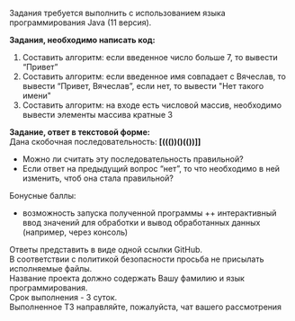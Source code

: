 Задания требуется выполнить с использованием языка программирования Java (11 версия).

**Задания, необходимо написать код:**<br>
1) Составить алгоритм: если введенное число больше 7, то вывести “Привет”<br>
2) Составить алгоритм: если введенное имя совпадает с Вячеслав, то вывести “Привет, Вячеслав”, если нет, то вывести "Нет такого имени"<br>
3) Составить алгоритм: на входе есть числовой массив, необходимо вывести элементы массива кратные 3

**Задание, ответ в текстовой форме:**<br>
Дана скобочная последовательность: **[((())()(())]]**
- Можно ли считать эту последовательность правильной?
- Если ответ на предыдущий вопрос “нет”, то что необходимо в ней изменить, чтоб она стала правильной?

Бонусные баллы:
+ возможность запуска полученной программы
  ++ интерактивный ввод значений для обработки и вывод обработанных данных
  (например, через консоль)

Ответы представить в виде одной ссылки GitHub.<br>
В соответствии с политикой безопасности просьба не присылать исполняемые файлы.<br>
Название проекта должно содержать Вашу фамилию и язык программирования.<br>
Срок выполнения - 3 суток.<br>
Выполненное ТЗ направляйте, пожалуйста, чат вашего рассмотрения
